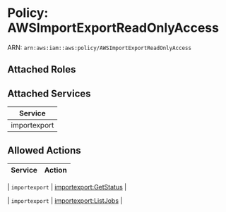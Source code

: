 # Policy: AWSImportExportReadOnlyAccess

ARN: `arn:aws:iam::aws:policy/AWSImportExportReadOnlyAccess`

## Attached Roles

## Attached Services

| Service |
|---------|
| importexport |

## Allowed Actions

| Service | Action |
|:-------:|--------|

| `importexport` | [importexport:GetStatus](../actions.md#importexport:getstatus) |

| `importexport` | [importexport:ListJobs](../actions.md#importexport:listjobs) |
